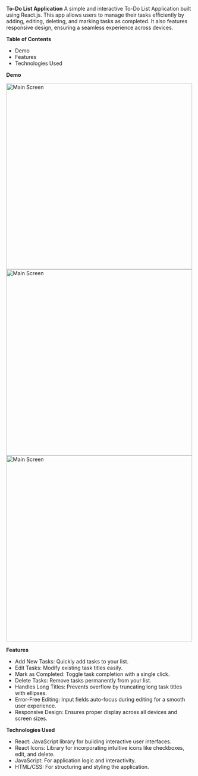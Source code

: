 **To-Do List Application**
A simple and interactive To-Do List Application built using React.js. This app allows users to manage their tasks efficiently by adding, editing, deleting, and marking tasks as completed. It also features responsive design, ensuring a seamless experience across devices.



**Table of Contents**

- Demo
- Features
- Technologies Used



**Demo**

<img src="https://github.com/user-attachments/assets/a9cd6a8e-2d0c-4290-9f8a-5689b3518c7f" alt="Main Screen" width="500px"/>
<img src="https://github.com/user-attachments/assets/91bcc695-30b7-48a5-bee0-8e1adbc4580e" alt="Main Screen" width="500px"/>
<img src="https://github.com/user-attachments/assets/3edd57b1-0e09-4aaa-b789-26b8c0d529e5" alt="Main Screen" width="500px"/>


**Features**

- Add New Tasks: Quickly add tasks to your list.
- Edit Tasks: Modify existing task titles easily.
- Mark as Completed: Toggle task completion with a single click.
- Delete Tasks: Remove tasks permanently from your list.
- Handles Long Titles: Prevents overflow by truncating long task titles with ellipses.
- Error-Free Editing: Input fields auto-focus during editing for a smooth user experience.
- Responsive Design: Ensures proper display across all devices and screen sizes.


**Technologies Used**

- React: JavaScript library for building interactive user interfaces.
- React Icons: Library for incorporating intuitive icons like checkboxes, edit, and delete.
- JavaScript: For application logic and interactivity.
- HTML/CSS: For structuring and styling the application.
